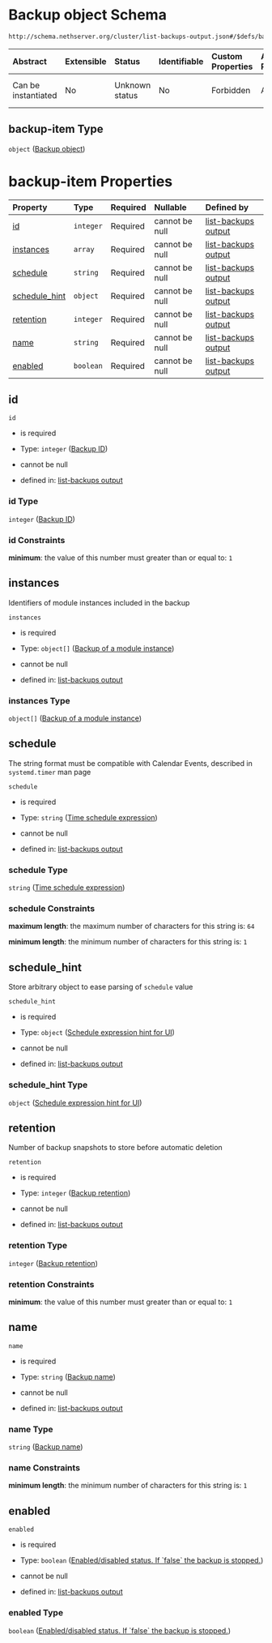 # Backup object Schema

```txt
http://schema.nethserver.org/cluster/list-backups-output.json#/$defs/backup-item
```



| Abstract            | Extensible | Status         | Identifiable | Custom Properties | Additional Properties | Access Restrictions | Defined In                                                                            |
| :------------------ | :--------- | :------------- | :----------- | :---------------- | :-------------------- | :------------------ | :------------------------------------------------------------------------------------ |
| Can be instantiated | No         | Unknown status | No           | Forbidden         | Allowed               | none                | [list-backups-output.json\*](cluster/list-backups-output.json "open original schema") |

## backup-item Type

`object` ([Backup object](list-backups-output-defs-backup-object.md))

# backup-item Properties

| Property                         | Type      | Required | Nullable       | Defined by                                                                                                                                                                                                                              |
| :------------------------------- | :-------- | :------- | :------------- | :-------------------------------------------------------------------------------------------------------------------------------------------------------------------------------------------------------------------------------------- |
| [id](#id)                        | `integer` | Required | cannot be null | [list-backups output](list-backups-output-defs-backup-object-properties-backup-id.md "http://schema.nethserver.org/cluster/list-backups-output.json#/$defs/backup-item/properties/id")                                                  |
| [instances](#instances)          | `array`   | Required | cannot be null | [list-backups output](list-backups-output-defs-backup-object-properties-module-instances.md "http://schema.nethserver.org/cluster/list-backups-output.json#/$defs/backup-item/properties/instances")                                    |
| [schedule](#schedule)            | `string`  | Required | cannot be null | [list-backups output](list-backups-output-defs-backup-object-properties-time-schedule-expression.md "http://schema.nethserver.org/cluster/list-backups-output.json#/$defs/backup-item/properties/schedule")                             |
| [schedule\_hint](#schedule_hint) | `object`  | Required | cannot be null | [list-backups output](list-backups-output-defs-backup-object-properties-schedule-expression-hint-for-ui.md "http://schema.nethserver.org/cluster/list-backups-output.json#/$defs/backup-item/properties/schedule_hint")                 |
| [retention](#retention)          | `integer` | Required | cannot be null | [list-backups output](list-backups-output-defs-backup-object-properties-backup-retention.md "http://schema.nethserver.org/cluster/list-backups-output.json#/$defs/backup-item/properties/retention")                                    |
| [name](#name)                    | `string`  | Required | cannot be null | [list-backups output](list-backups-output-defs-backup-object-properties-backup-name.md "http://schema.nethserver.org/cluster/list-backups-output.json#/$defs/backup-item/properties/name")                                              |
| [enabled](#enabled)              | `boolean` | Required | cannot be null | [list-backups output](list-backups-output-defs-backup-object-properties-enableddisabled-status-if-false-the-backup-is-stopped.md "http://schema.nethserver.org/cluster/list-backups-output.json#/$defs/backup-item/properties/enabled") |

## id



`id`

*   is required

*   Type: `integer` ([Backup ID](list-backups-output-defs-backup-object-properties-backup-id.md))

*   cannot be null

*   defined in: [list-backups output](list-backups-output-defs-backup-object-properties-backup-id.md "http://schema.nethserver.org/cluster/list-backups-output.json#/$defs/backup-item/properties/id")

### id Type

`integer` ([Backup ID](list-backups-output-defs-backup-object-properties-backup-id.md))

### id Constraints

**minimum**: the value of this number must greater than or equal to: `1`

## instances

Identifiers of module instances included in the backup

`instances`

*   is required

*   Type: `object[]` ([Backup of a module instance](list-backups-output-defs-backup-of-a-module-instance.md))

*   cannot be null

*   defined in: [list-backups output](list-backups-output-defs-backup-object-properties-module-instances.md "http://schema.nethserver.org/cluster/list-backups-output.json#/$defs/backup-item/properties/instances")

### instances Type

`object[]` ([Backup of a module instance](list-backups-output-defs-backup-of-a-module-instance.md))

## schedule

The string format must be compatible with Calendar Events, described in `systemd.timer` man page

`schedule`

*   is required

*   Type: `string` ([Time schedule expression](list-backups-output-defs-backup-object-properties-time-schedule-expression.md))

*   cannot be null

*   defined in: [list-backups output](list-backups-output-defs-backup-object-properties-time-schedule-expression.md "http://schema.nethserver.org/cluster/list-backups-output.json#/$defs/backup-item/properties/schedule")

### schedule Type

`string` ([Time schedule expression](list-backups-output-defs-backup-object-properties-time-schedule-expression.md))

### schedule Constraints

**maximum length**: the maximum number of characters for this string is: `64`

**minimum length**: the minimum number of characters for this string is: `1`

## schedule\_hint

Store arbitrary object to ease parsing of `schedule` value

`schedule_hint`

*   is required

*   Type: `object` ([Schedule expression hint for UI](list-backups-output-defs-backup-object-properties-schedule-expression-hint-for-ui.md))

*   cannot be null

*   defined in: [list-backups output](list-backups-output-defs-backup-object-properties-schedule-expression-hint-for-ui.md "http://schema.nethserver.org/cluster/list-backups-output.json#/$defs/backup-item/properties/schedule_hint")

### schedule\_hint Type

`object` ([Schedule expression hint for UI](list-backups-output-defs-backup-object-properties-schedule-expression-hint-for-ui.md))

## retention

Number of backup snapshots to store before automatic deletion

`retention`

*   is required

*   Type: `integer` ([Backup retention](list-backups-output-defs-backup-object-properties-backup-retention.md))

*   cannot be null

*   defined in: [list-backups output](list-backups-output-defs-backup-object-properties-backup-retention.md "http://schema.nethserver.org/cluster/list-backups-output.json#/$defs/backup-item/properties/retention")

### retention Type

`integer` ([Backup retention](list-backups-output-defs-backup-object-properties-backup-retention.md))

### retention Constraints

**minimum**: the value of this number must greater than or equal to: `1`

## name



`name`

*   is required

*   Type: `string` ([Backup name](list-backups-output-defs-backup-object-properties-backup-name.md))

*   cannot be null

*   defined in: [list-backups output](list-backups-output-defs-backup-object-properties-backup-name.md "http://schema.nethserver.org/cluster/list-backups-output.json#/$defs/backup-item/properties/name")

### name Type

`string` ([Backup name](list-backups-output-defs-backup-object-properties-backup-name.md))

### name Constraints

**minimum length**: the minimum number of characters for this string is: `1`

## enabled



`enabled`

*   is required

*   Type: `boolean` ([Enabled/disabled status. If \`false\` the backup is stopped.](list-backups-output-defs-backup-object-properties-enableddisabled-status-if-false-the-backup-is-stopped.md))

*   cannot be null

*   defined in: [list-backups output](list-backups-output-defs-backup-object-properties-enableddisabled-status-if-false-the-backup-is-stopped.md "http://schema.nethserver.org/cluster/list-backups-output.json#/$defs/backup-item/properties/enabled")

### enabled Type

`boolean` ([Enabled/disabled status. If \`false\` the backup is stopped.](list-backups-output-defs-backup-object-properties-enableddisabled-status-if-false-the-backup-is-stopped.md))
